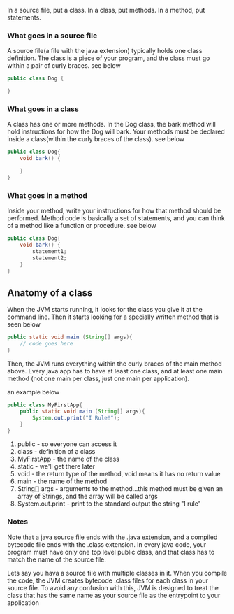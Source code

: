 In a source file, put a class. In a class, put methods. In a method, put statements.

### What goes in a source file
A source file(a file with the java extension) typically holds one class definition. The class is a piece of your program, and the class must go within a pair of curly braces. see below
```java
public class Dog {

}
```

### What goes in a class
A class has one or more methods. In the Dog class, the bark method will hold instructions for how the Dog will bark. Your methods must be declared inside a class(within the curly braces of the class). see below
```java
public class Dog{
    void bark() {

    }
}
```

### What goes in a method
Inside your method, write your instructions for how that method should be performed. Method code is basically a set of statements, and you can think of a method like a function or procedure. see below
```java
public class Dog{
    void bark() {
        statement1;
        statement2;
    }
}
```

## Anatomy of a class
When the JVM starts running, it looks for the class you give it at the command line. Then it starts looking for a specially written method that is seen below
```java
public static void main (String[] args){
    // code goes here
}
```

Then, the JVM runs everything within the curly braces of the main method above. Every java app has to have at least one class, and at least one main method (not one main per class, just one main per application).

an example below

```java
public class MyFirstApp{
    public static void main (String[] args){
        System.out.print("I Rule!");
    }
}
```

1. public - so everyone can access it
2. class - definition of a class
3. MyFirstApp - the name of the class
4. static - we'll get there later
5. void - the return type of the method, void means it has no return value
6. main - the name of the method
7. String[] args - arguments to the method...this method must be given an array of Strings, and the array will be called args
8. System.out.print - print to the standard output the string "I rule"


### Notes

Note that a java source file ends with the .java extension, and a compiled bytecode file ends with the .class extension. In every java code, your program must have only one top level public class, and that class has to match the name of the source file.

Lets say you hava a source file with multiple classes in it. When you compile the code, the JVM creates bytecode .class files for each class in your source file. To avoid any confusion with this, JVM is designed to treat the class that has the same name as your source file as the entrypoint to your application
